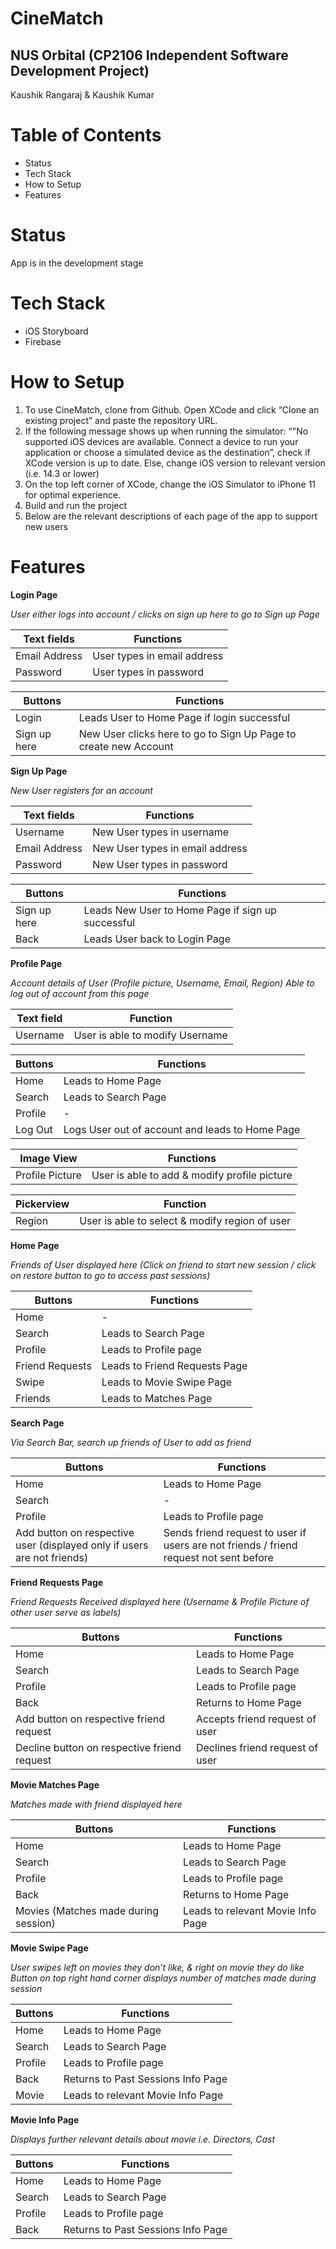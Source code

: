 # CineMatch

## **NUS Orbital (CP2106 Independent Software Development Project)**

Kaushik Rangaraj & Kaushik Kumar

# Table of Contents

- Status
- Tech Stack
- How to Setup
- Features

# Status

App is in the development stage

# Tech Stack

- iOS Storyboard
- Firebase

# **How to Setup**

1. To use CineMatch, clone from Github. Open XCode and click “Clone an existing project” and paste the repository URL. 
2. If the following message shows up when running the simulator:  “"No supported iOS devices are available. Connect a device to run your application or choose a simulated device as the destination”, check if XCode version is up to date. Else, change iOS version to relevant version (i.e. 14.3 or lower)
3. On the top left corner of XCode, change the iOS Simulator to iPhone 11 for optimal experience.
4. Build and run the project
5. Below are the relevant descriptions of each page of the app to support new users

# **Features**

**Login Page**

*User either logs into account / clicks on sign up here to go to Sign up Page*

| Text fields   | Functions |
| -----------   | ----------- |
| Email Address | User types in email address|
| Password      | User types in password|

| Buttons     | Functions   |
| ----------- | ----------- |
| Login   | Leads User to Home Page if login successful       |
| Sign up here   | New User clicks here to go to Sign Up Page to create new Account       |


**Sign Up Page**

*New User registers for an account*

| Text fields   | Functions |
| -----------   | ----------- |
| Username | New User types in username|
| Email Address | New User types in email address|
| Password      | New User types in password|

| Buttons     | Functions   |
| ----------- | ----------- |
| Sign up here   | Leads New User to Home Page if sign up successful       |
| Back   | Leads User back to Login Page       |


**Profile Page**

*Account details of User (Profile picture, Username, Email, Region)*
*Able to log out of account from this page*

| Text field     | Function   |
| ----------- | ----------- |
| Username     | User is able to modify Username       |

| Buttons     | Functions   |
| ----------- | ----------- |
| Home     | Leads to Home Page       |
| Search   | Leads to Search Page        |
| Profile     | -       |
| Log Out   | Logs User out of account and leads to Home Page        |

| Image View     | Functions   |
| ----------- | ----------- |
| Profile Picture     | User is able to add & modify profile picture       |

| Pickerview     | Function   |
| ----------- | ----------- |
| Region     | User is able to select & modify region of user       |

**Home Page**

*Friends of User displayed here (Click on friend to start new session / click on restore button to go to access past sessions)*

| Buttons     | Functions   |
| ----------- | ----------- |
| Home     | -       |
| Search   | Leads to Search Page        |
| Profile     | Leads to Profile page       |
| Friend Requests   | Leads to Friend Requests Page        |
| Swipe   | Leads to Movie Swipe Page        |
| Friends     | Leads to Matches Page      |


**Search Page**

*Via Search Bar, search up friends of User to add as friend*

| Buttons     | Functions   |
| ----------- | ----------- |
| Home     | Leads to Home Page       |
| Search   | -        |
| Profile     | Leads to Profile page       |
| Add button on respective user (displayed only if users are not friends)  | Sends friend request to user if users are not friends / friend request not sent before   |

**Friend Requests Page**

*Friend Requests Received displayed here (Username & Profile Picture of other user serve as labels)*

| Buttons     | Functions   |
| ----------- | ----------- |
| Home     | Leads to Home Page       |
| Search   | Leads to Search Page        |
| Profile     | Leads to Profile page       |
| Back   | Returns to Home Page       |
| Add button on respective friend request     | Accepts friend request of user       |
| Decline button on respective friend request     | Declines friend request of user       |

**Movie Matches Page**

*Matches made with friend displayed here*

| Buttons     | Functions   |
| ----------- | ----------- |
| Home     | Leads to Home Page       |
| Search   | Leads to Search Page        |
| Profile     | Leads to Profile page       |
| Back   | Returns to Home Page       |
| Movies (Matches made during session)      | Leads to relevant Movie Info Page       |

**Movie Swipe Page**

*User swipes left on movies they don’t like, & right on movie they do like*
*Button on top right hand corner displays number of matches made during session*

| Buttons     | Functions   |
| ----------- | ----------- |
| Home     | Leads to Home Page       |
| Search   | Leads to Search Page        |
| Profile     | Leads to Profile page       |
| Back   | Returns to Past Sessions Info Page       |
| Movie      | Leads to relevant Movie Info Page       |

**Movie Info Page**

*Displays further relevant details about movie i.e. Directors, Cast*

| Buttons     | Functions   |
| ----------- | ----------- |
| Home     | Leads to Home Page       |
| Search   | Leads to Search Page        |
| Profile     | Leads to Profile page       |
| Back   | Returns to Past Sessions Info Page       |
